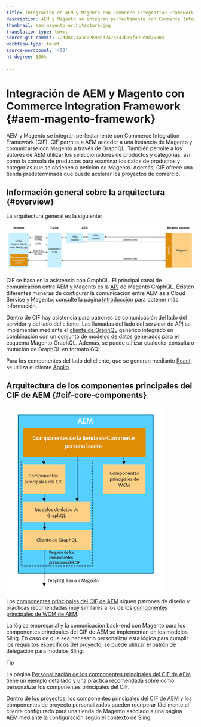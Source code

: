 ```yaml
---
title: Integración de AEM y Magento con Commerce Integration Framework
description: AEM y Magento se integran perfectamente con Commerce Integration Framework (CIF). CIF permite a AEM acceder a una instancia de Magento y comunicarse con Magento a través de GraphQL. También permite a los autores de AEM utilizar los seleccionadores de productos y categorías, así como la consola de productos para examinar los datos de productos y categorías que se obtienen a petición de Magento. Además, CIF ofrece una tienda predeterminada que puede acelerar los proyectos de comercio.
thumbnail: aem-magento-architecture.jpg
translation-type: tm+mt
source-git-commit: 72d98c21a3c02b98bd2474843b36f499e8d75a03
workflow-type: tm+mt
source-wordcount: '403'
ht-degree: 100%

---
```



# Integración de AEM y Magento con Commerce Integration Framework {#aem-magento-framework}

AEM y Magento se integran perfectamente con Commerce Integration Framework (CIF). CIF permite a AEM acceder a una instancia de Magento y comunicarse con Magento a través de GraphQL. También permite a los autores de AEM utilizar los seleccionadores de productos y categorías, así como la consola de productos para examinar los datos de productos y categorías que se obtienen a petición de Magento. Además, CIF ofrece una tienda predeterminada que puede acelerar los proyectos de comercio.

## Información general sobre la arquitectura {#overview}

La arquitectura general es la siguiente:

![Información general sobre la arquitectura del CIF](../assets/AEM_Magento_Architecture.JPG)

CIF se basa en la asistencia con GraphQL. El principal canal de comunicación entre AEM y Magento es la [API](https://devdocs.magento.com/guides/v2.4/graphql/) de Magento GraphQL. Existen diferentes maneras de configurar la comunicación entre AEM as a Cloud Service y Magento; consulte la página [Introducción](../getting-started.md) para obtener más información.

Dentro de CIF hay asistencia para patrones de comunicación del lado del servidor y del lado del cliente.
Las llamadas del lado del servidor de API se implementan mediante el [cliente de GraphQL](https://github.com/adobe/commerce-cif-graphql-client) genérico integrado en combinación con un [conjunto de modelos de datos generados](https://github.com/adobe/commerce-cif-magento-graphql) para el esquema Magento GraphQL. Además, se puede utilizar cualquier consulta o mutación de GraphQL en formato GQL.

Para los componentes del lado del cliente, que se generan mediante [React](https://reactjs.org/), se utiliza el cliente [Apollo](https://www.apollographql.com/docs/react/).

## Arquitectura de los componentes principales del CIF de AEM {#cif-core-components}

![Arquitectura de los componentes principales del CIF de AEM](../assets/cif-component-architecture.jpg)

Los [componentes principales del CIF de AEM](https://github.com/adobe/aem-core-cif-components) siguen patrones de diseño y prácticas recomendadas muy similares a los de los [componentes principales de WCM de AEM](https://github.com/adobe/aem-core-wcm-components).

La lógica empresarial y la comunicación back-end con Magento para los componentes principales del CIF de AEM se implementan en los modelos Sling. En caso de que sea necesario personalizar esta lógica para cumplir los requisitos específicos del proyecto, se puede utilizar el patrón de delegación para modelos Sling.

>[!TIP]
>
>La página [Personalización de los componentes principales del CIF de AEM](../customizing/customize-cif-components.md) tiene un ejemplo detallado y una práctica recomendada sobre cómo personalizar los componentes principales del CIF.

Dentro de los proyectos, los componentes principales del CIF de AEM y los componentes de proyecto personalizados pueden recuperar fácilmente el cliente configurado para una tienda de Magento asociado a una página AEM mediante la configuración según el contexto de Sling.
